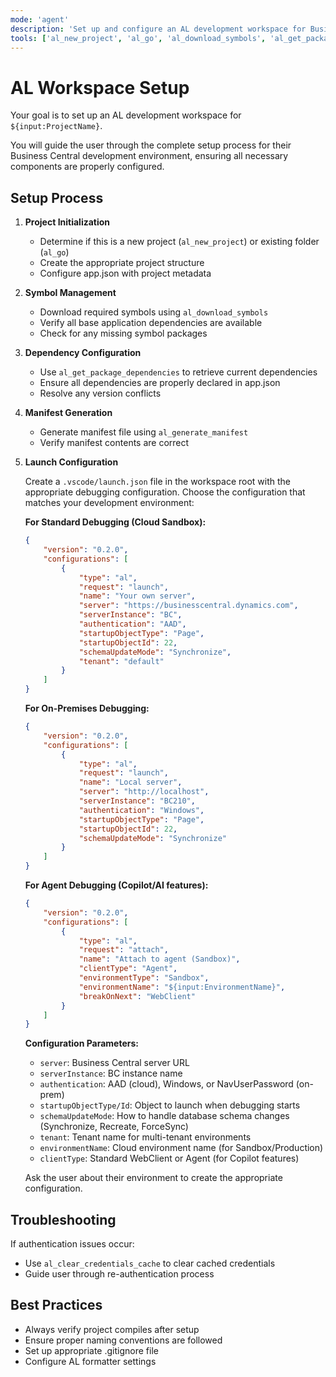 ```yaml
---
mode: 'agent'
description: 'Set up and configure an AL development workspace for Business Central development.'
tools: ['al_new_project', 'al_go', 'al_download_symbols', 'al_get_package_dependencies', 'al_generate_manifest', 'al_clear_credentials_cache']
---
```


# AL Workspace Setup

Your goal is to set up an AL development workspace for `${input:ProjectName}`.

You will guide the user through the complete setup process for their Business Central development environment, ensuring all necessary components are properly configured.

## Setup Process

1. **Project Initialization**
   - Determine if this is a new project (`al_new_project`) or existing folder (`al_go`)
   - Create the appropriate project structure
   - Configure app.json with project metadata

2. **Symbol Management**
   - Download required symbols using `al_download_symbols`
   - Verify all base application dependencies are available
   - Check for any missing symbol packages

3. **Dependency Configuration**
   - Use `al_get_package_dependencies` to retrieve current dependencies
   - Ensure all dependencies are properly declared in app.json
   - Resolve any version conflicts

4. **Manifest Generation**
   - Generate manifest file using `al_generate_manifest`
   - Verify manifest contents are correct

5. **Launch Configuration**
   
   Create a `.vscode/launch.json` file in the workspace root with the appropriate debugging configuration. Choose the configuration that matches your development environment:
   
   **For Standard Debugging (Cloud Sandbox):**
   ```json
   {
       "version": "0.2.0",
       "configurations": [
           {
               "type": "al",
               "request": "launch",
               "name": "Your own server",
               "server": "https://businesscentral.dynamics.com",
               "serverInstance": "BC",
               "authentication": "AAD",
               "startupObjectType": "Page",
               "startupObjectId": 22,
               "schemaUpdateMode": "Synchronize",
               "tenant": "default"
           }
       ]
   }
   ```
   
   **For On-Premises Debugging:**
   ```json
   {
       "version": "0.2.0",
       "configurations": [
           {
               "type": "al",
               "request": "launch",
               "name": "Local server",
               "server": "http://localhost",
               "serverInstance": "BC210",
               "authentication": "Windows",
               "startupObjectType": "Page",
               "startupObjectId": 22,
               "schemaUpdateMode": "Synchronize"
           }
       ]
   }
   ```
   
   **For Agent Debugging (Copilot/AI features):**
   ```json
   {
       "version": "0.2.0",
       "configurations": [
           {
               "type": "al",
               "request": "attach",
               "name": "Attach to agent (Sandbox)",
               "clientType": "Agent",
               "environmentType": "Sandbox",
               "environmentName": "${input:EnvironmentName}",
               "breakOnNext": "WebClient"
           }
       ]
   }
   ```
   
   **Configuration Parameters:**
   - `server`: Business Central server URL
   - `serverInstance`: BC instance name
   - `authentication`: AAD (cloud), Windows, or NavUserPassword (on-prem)
   - `startupObjectType/Id`: Object to launch when debugging starts
   - `schemaUpdateMode`: How to handle database schema changes (Synchronize, Recreate, ForceSync)
   - `tenant`: Tenant name for multi-tenant environments
   - `environmentName`: Cloud environment name (for Sandbox/Production)
   - `clientType`: Standard WebClient or Agent (for Copilot features)
   
   Ask the user about their environment to create the appropriate configuration.

## Troubleshooting

If authentication issues occur:
- Use `al_clear_credentials_cache` to clear cached credentials
- Guide user through re-authentication process

## Best Practices

- Always verify project compiles after setup
- Ensure proper naming conventions are followed
- Set up appropriate .gitignore file
- Configure AL formatter settings
